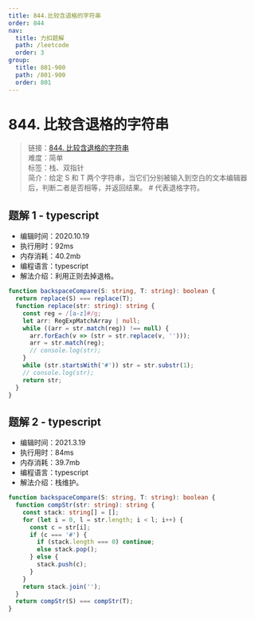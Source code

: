 ```yaml
---
title: 844.比较含退格的字符串
order: 844
nav:
  title: 力扣题解
  path: /leetcode
  order: 3
group:
  title: 801-900
  path: /801-900
  order: 801
---
```


# 844. 比较含退格的字符串

> 链接：[844. 比较含退格的字符串](https://leetcode-cn.com/problems/backspace-string-compare/)  
> 难度：简单  
> 标签：栈、双指针  
> 简介：给定 S 和 T 两个字符串，当它们分别被输入到空白的文本编辑器后，判断二者是否相等，并返回结果。 # 代表退格字符。

## 题解 1 - typescript

- 编辑时间：2020.10.19
- 执行用时：92ms
- 内存消耗：40.2mb
- 编程语言：typescript
- 解法介绍：利用正则去掉退格。

```typescript
function backspaceCompare(S: string, T: string): boolean {
  return replace(S) === replace(T);
  function replace(str: string): string {
    const reg = /[a-z]#/g;
    let arr: RegExpMatchArray | null;
    while ((arr = str.match(reg)) !== null) {
      arr.forEach(v => (str = str.replace(v, '')));
      arr = str.match(reg);
      // console.log(str);
    }
    while (str.startsWith('#')) str = str.substr(1);
    // console.log(str);
    return str;
  }
}
```

## 题解 2 - typescript

- 编辑时间：2021.3.19
- 执行用时：84ms
- 内存消耗：39.7mb
- 编程语言：typescript
- 解法介绍：栈维护。

```typescript
function backspaceCompare(S: string, T: string): boolean {
  function compStr(str: string): string {
    const stack: string[] = [];
    for (let i = 0, l = str.length; i < l; i++) {
      const c = str[i];
      if (c === '#') {
        if (stack.length === 0) continue;
        else stack.pop();
      } else {
        stack.push(c);
      }
    }
    return stack.join('');
  }
  return compStr(S) === compStr(T);
}
```
